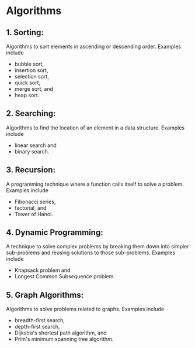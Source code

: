 # Algorithms

## 1. Sorting:
Algorithms to sort elements in ascending or descending order. Examples include 
- bubble sort, 
- insertion sort, 
- selection sort, 
- quick sort, 
- merge sort, and 
- heap sort.

## 2. Searching:
Algorithms to find the location of an element in a data structure. Examples include 
- linear search and 
- binary search.

## 3. Recursion:
A programming technique where a function calls itself to solve a problem. Examples include 
- Fibonacci series, 
- factorial, and 
- Tower of Hanoi.

## 4. Dynamic Programming:
A technique to solve complex problems by breaking them down into simpler sub-problems and reusing solutions to those sub-problems. Examples include 
- Knapsack problem and 
- Longest Common Subsequence problem.

## 5. Graph Algorithms: 
Algorithms to solve problems related to graphs. Examples include 
- breadth-first search, 
- depth-first search, 
- Dijkstra's shortest path algorithm, and 
- Prim's minimum spanning tree algorithm.

